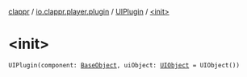 [clappr](../../index.md) / [io.clappr.player.plugin](../index.md) / [UIPlugin](index.md) / [&lt;init&gt;](.)

# &lt;init&gt;

`UIPlugin(component: `[`BaseObject`](../../io.clappr.player.base/-base-object/index.md)`, uiObject: `[`UIObject`](../../io.clappr.player.base/-u-i-object/index.md)` = UIObject())`